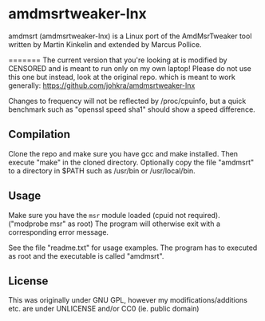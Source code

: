 amdmsrtweaker-lnx
=======

amdmsrt (amdmsrtweaker-lnx) is a Linux port of the AmdMsrTweaker tool written by Martin Kinkelin and extended by Marcus Pollice.

=======
The current version that you're looking at is modified by CENSORED and is meant to run only on my own laptop!
Please do not use this one but instead, look at the original repo. which is meant to work generally: https://github.com/johkra/amdmsrtweaker-lnx  



Changes to frequency will not be reflected by /proc/cpuinfo, but a quick benchmark such as "openssl speed sha1" should show a speed difference.

Compilation
-----------

Clone the repo and make sure you have gcc and make installed. Then execute "make" in the cloned directory. Optionally copy the file "amdmsrt" to a directory in $PATH such as /usr/bin or /usr/local/bin.

Usage
-----

Make sure you have the `msr` module loaded (cpuid not required). ("modprobe msr" as root) The program will otherwise exit with a corresponding error message.

See the file "readme.txt" for usage examples. The program has to executed as root and the executable is called "amdmsrt".


License
-------

This was originally under GNU GPL, however my modifications/additions etc. are under UNLICENSE and/or CC0 (ie. public domain)


